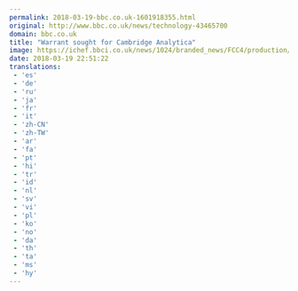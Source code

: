 ```yaml
---
permalink: 2018-03-19-bbc.co.uk-1601918355.html
original: http://www.bbc.co.uk/news/technology-43465700
domain: bbc.co.uk
title: "Warrant sought for Cambridge Analytica"
image: https://ichef.bbci.co.uk/news/1024/branded_news/FCC4/production/_100480746_gettyimages-872186612.jpg
date: 2018-03-19 22:51:22
translations: 
 - 'es'
 - 'de'
 - 'ru'
 - 'ja'
 - 'fr'
 - 'it'
 - 'zh-CN'
 - 'zh-TW'
 - 'ar'
 - 'fa'
 - 'pt'
 - 'hi'
 - 'tr'
 - 'id'
 - 'nl'
 - 'sv'
 - 'vi'
 - 'pl'
 - 'ko'
 - 'no'
 - 'da'
 - 'th'
 - 'ta'
 - 'ms'
 - 'hy'
---
```


